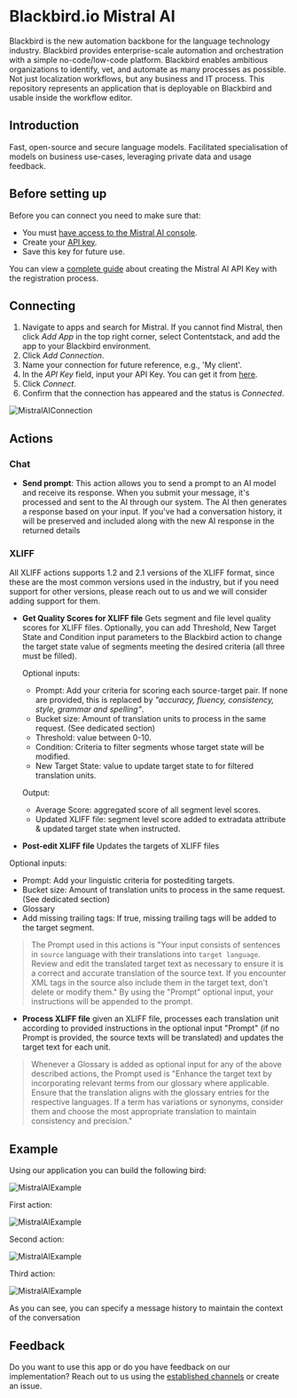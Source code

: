 # Blackbird.io Mistral AI

Blackbird is the new automation backbone for the language technology industry. Blackbird provides enterprise-scale automation and orchestration with a simple no-code/low-code platform. Blackbird enables ambitious organizations to identify, vet, and automate as many processes as possible. Not just localization workflows, but any business and IT process. This repository represents an application that is deployable on Blackbird and usable inside the workflow editor.

## Introduction

<!-- begin docs -->

Fast, open-source and secure language models. Facilitated specialisation of models on business use-cases, leveraging private data and usage feedback.

## Before setting up

Before you can connect you need to make sure that:

- You must [have access to the Mistral AI console](https://console.mistral.ai/).
- Create your [API key](https://console.mistral.ai/api-keys/).
- Save this key for future use.

You can view a [complete guide](https://docs.mindmac.app/how-to.../add-api-key/create-mistral-ai-api-key) about creating the Mistral AI API Key with the registration process.

## Connecting 

1. Navigate to apps and search for Mistral. If you cannot find Mistral, then click _Add App_ in the top right corner, select Contentstack, and add the app to your Blackbird environment.
2. Click _Add Connection_.
3. Name your connection for future reference, e.g., 'My client'.
4. In the _API Key_ field, input your API Key. You can get it from [here](https://console.mistral.ai/api-keys/).
5. Click _Connect_.
6. Confirm that the connection has appeared and the status is _Connected_.

![MistralAIConnection](image/README/MistralAIConnection.png)

## Actions

### Chat

- **Send prompt**: This action allows you to send a prompt to an AI model and receive its response. When you submit your message, it's processed and sent to the AI through our system. The AI then generates a response based on your input. If you've had a conversation history, it will be preserved and included along with the new AI response in the returned details

### XLIFF

All XLIFF actions supports 1.2 and 2.1 versions of the XLIFF format, since these are the most common versions used in the industry, but if you need support for other versions, please reach out to us and we will consider adding support for them.

- **Get Quality Scores for XLIFF file** Gets segment and file level quality scores for XLIFF files. Optionally, you can add Threshold, New Target State and Condition input parameters to the Blackbird action to change the target state value of segments meeting the desired criteria (all three must be filled).

  Optional inputs:
    - Prompt: Add your criteria for scoring each source-target pair. If none are provided, this is replaced by _"accuracy, fluency, consistency, style, grammar and spelling"_.
    - Bucket size: Amount of translation units to process in the same request. (See dedicated section)
    - Threshold: value between 0-10.
    - Condition: Criteria to filter segments whose target state will be modified.
    - New Target State: value to update target state to for filtered translation units.

  Output:
    - Average Score: aggregated score of all segment level scores.
    - Updated XLIFF file: segment level score added to extradata attribute & updated target state when instructed.

- **Post-edit XLIFF file** Updates the targets of XLIFF files

Optional inputs:
- Prompt: Add your linguistic criteria for postediting targets.
- Bucket size: Amount of translation units to process in the same request. (See dedicated section)
- Glossary
- Add missing trailing tags: If true, missing trailing tags will be added to the target segment.

> The Prompt used in this actions is "Your input consists of sentences in `source` language with their translations into `target language`. Review and edit the translated target text as necessary to ensure it is a correct and accurate translation of the source text. If you encounter XML tags in the source also include them in the target text, don't delete or modify them." By using the "Prompt" optional input, your instructions will be appended to the prompt.

- **Process XLIFF file** given an XLIFF file, processes each translation unit according to provided instructions in the optional input "Prompt" (if no Prompt is provided, the source texts will be translated) and updates the target text for each unit.

> Whenever a Glossary is added as optional input for any of the above described actions, the Prompt used is "Enhance the target text by incorporating relevant terms from our glossary where applicable. Ensure that the translation aligns with the glossary entries for the respective languages. If a term has variations or synonyms, consider them and choose the most appropriate translation to maintain consistency and precision."

## Example

Using our application you can build the following bird:

![MistralAIExample](image/README/MistralAIExample.png)

First action:

![MistralAIExample](image/README/MistralAIExample-1-action.png)

Second action:

![MistralAIExample](image/README/MistralAIExample-2-action.png)

Third action:

![MistralAIExample](image/README/MistralAIExample-3-action.png)

As you can see, you can specify a message history to maintain the context of the conversation

## Feedback

Do you want to use this app or do you have feedback on our implementation? Reach out to us using the [established channels](https://www.blackbird.io/) or create an issue.

<!-- end docs -->
